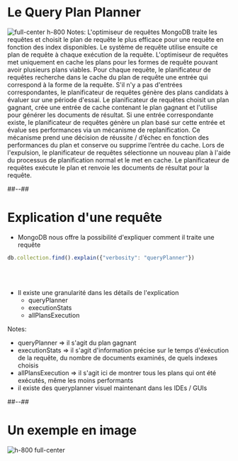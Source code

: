 <!-- .slide: class="sfeir-basic-slide"-->
# Le Query Plan Planner
![full-center h-800](assets/images/mongodb/indexation-performance/query-planner-diagram.svg)
Notes: 
L'optimiseur de requêtes MongoDB traite les requêtes et choisit le plan de requête le plus efficace pour une requête en fonction des index disponibles. Le système de requête utilise ensuite ce plan de requête à chaque exécution de la requête.
L'optimiseur de requêtes met uniquement en cache les plans pour les formes de requête pouvant avoir plusieurs plans viables.
Pour chaque requête, le planificateur de requêtes recherche dans le cache du plan de requête une entrée qui correspond à la forme de la requête. S'il n'y a pas d'entrées correspondantes, le planificateur de requêtes génère des plans candidats à évaluer sur une période d'essai. Le planificateur de requêtes choisit un plan gagnant, crée une entrée de cache contenant le plan gagnant et l'utilise pour générer les documents de résultat.
Si une entrée correspondante existe, le planificateur de requêtes génère un plan basé sur cette entrée et évalue ses performances via un mécanisme de replanification. Ce mécanisme prend une décision de réussite / d’échec en fonction des performances du plan et conserve ou supprime l’entrée du cache. Lors de l'expulsion, le planificateur de requêtes sélectionne un nouveau plan à l'aide du processus de planification normal et le met en cache. Le planificateur de requêtes exécute le plan et renvoie les documents de résultat pour la requête.

##--##

<!-- .slide: class="with-code"-->
# Explication d'une requête
- MongoDB nous offre la possibilité d'expliquer comment il traite une requête
```javascript
db.collection.find().explain({"verbosity": "queryPlanner"})
```
<br/><br/>

- Il existe une granularité dans les détails de l'explication
    - queryPlanner
    - executionStats
    - allPlansExecution
  
Notes: 
- queryPlanner => il s'agit du plan gagnant
- executionStats => il s'agit d'information précise sur le temps d'éxécution de la requête, du nombre de documents examinés, de quels indexes choisis
- allPlansExecution => il s'agit ici de montrer tous les plans qui ont été exécutés, même les moins performants
- il existe des queryplanner visuel maintenant dans les IDEs / GUIs

##--##

<!-- .slide-->
# Un exemple en image
![h-800 full-center](assets/images/mongodb/indexation-performance/explain-query-plan.png)

